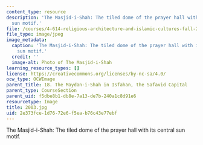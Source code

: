 ```yaml
---
content_type: resource
description: 'The Masjid-i-Shah: The tiled dome of the prayer hall with its central
  sun motif.'
file: /courses/4-614-religious-architecture-and-islamic-cultures-fall-2002/2e373fce1d7672e6f5eab76c43e77ebf_2003.jpg
file_type: image/jpeg
image_metadata:
  caption: 'The Masjid-i-Shah: The tiled dome of the prayer hall with its central
    sun motif.'
  credit: ''
  image-alt: Photo of The Masjid-i-Shah
learning_resource_types: []
license: https://creativecommons.org/licenses/by-nc-sa/4.0/
ocw_type: OCWImage
parent_title: 18. The Maydan-i-Shah in Isfahan, the Safavid Capital
parent_type: CourseSection
parent_uid: f5dbe8b1-db8e-7a13-de7b-240a1c8d91e6
resourcetype: Image
title: 2003.jpg
uid: 2e373fce-1d76-72e6-f5ea-b76c43e77ebf
---
```

The Masjid-i-Shah: The tiled dome of the prayer hall with its central sun motif.
